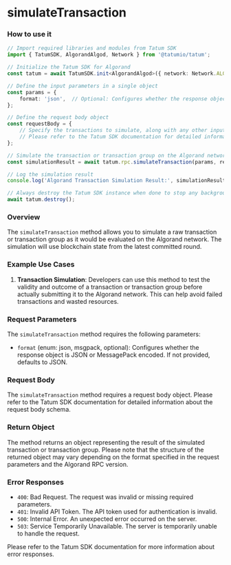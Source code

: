 # simulateTransaction

### How to use it

```typescript
// Import required libraries and modules from Tatum SDK
import { TatumSDK, AlgorandAlgod, Network } from '@tatumio/tatum';

// Initialize the Tatum SDK for Algorand
const tatum = await TatumSDK.init<AlgorandAlgod>({ network: Network.ALGORAND_ALGOD });

// Define the input parameters in a single object
const params = {
    format: 'json',  // Optional: Configures whether the response object is JSON or MessagePack encoded. If not provided, defaults to JSON.
};

// Define the request body object
const requestBody = {
    // Specify the transactions to simulate, along with any other inputs.
    // Please refer to the Tatum SDK documentation for detailed information about the request body schema.
};

// Simulate the transaction or transaction group on the Algorand network
const simulationResult = await tatum.rpc.simulateTransaction(params, requestBody);

// Log the simulation result
console.log('Algorand Transaction Simulation Result:', simulationResult);

// Always destroy the Tatum SDK instance when done to stop any background processes
await tatum.destroy();
```

### Overview

The `simulateTransaction` method allows you to simulate a raw transaction or transaction group as it would be evaluated on the Algorand network. The simulation will use blockchain state from the latest committed round.

### Example Use Cases

1. **Transaction Simulation**: Developers can use this method to test the validity and outcome of a transaction or transaction group before actually submitting it to the Algorand network. This can help avoid failed transactions and wasted resources.

### Request Parameters

The `simulateTransaction` method requires the following parameters:

- `format` (enum: json, msgpack, optional): Configures whether the response object is JSON or MessagePack encoded. If not provided, defaults to JSON.

### Request Body

The `simulateTransaction` method requires a request body object. Please refer to the Tatum SDK documentation for detailed information about the request body schema.

### Return Object

The method returns an object representing the result of the simulated transaction or transaction group. Please note that the structure of the returned object may vary depending on the format specified in the request parameters and the Algorand RPC version.

### Error Responses

- `400`: Bad Request. The request was invalid or missing required parameters.
- `401`: Invalid API Token. The API token used for authentication is invalid.
- `500`: Internal Error. An unexpected error occurred on the server.
- `503`: Service Temporarily Unavailable. The server is temporarily unable to handle the request.

Please refer to the Tatum SDK documentation for more information about error responses.
